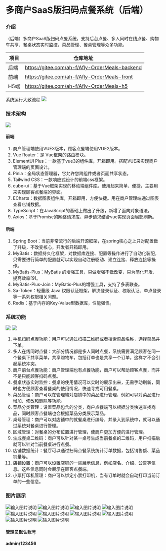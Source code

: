 # 多商户SaaS版扫码点餐系统（后端）

### 介绍
（后端）多商户SaaS版扫码点餐系统，支持后台点餐、多人同时在线点餐、购物车共享、餐桌状态实时监控，菜品管理、餐桌管理等众多功能。

| 项目  | 仓库地址 |
|-----|------------------------------------------------|
| 后端  | https://gitee.com/ah-f/Afly-OrderMeals-backend |
| 前端  | https://gitee.com/ah-f/Afly-OrderMeals-front   |
| H5端 | https://gitee.com/ah-f/Afly-OrderMeals-h5      |

系统运行大致流程
![](doc/%E5%9B%BE%E7%89%87.png)

### 技术架构
![](doc/%E5%9B%BE%E7%89%871.png)
#### 前端
1. 商户管理端使用VUE3版本，顾客点餐端使用VUE2版本。
2. Vue Router：是 Vue框架的路由模块。
3. ElementUI Plus：一款基于vue3的组件库，开箱即用。搭配VUE来实现商户管理端的页面设计。
4. Pinia：全局状态管理器，它允许您跨组件或者页面共享状态。
5. Tailwind CSS：一款响应式设计的前端css框架。
6. cube-ui：基于Vue框架实现的移动端组件库。使用起来简单、便捷，主要用来实现顾客点餐端的界面。
7. ECharts：数据图表组件库，开箱即用，方便快捷。用在商户管理端通过图表查看店铺数据。
8. TypeScript：在JavaScript的基础上做出了升级，新增了面向对象语法。
9. Axios：基于Promise的网络请求库，异步请求结合vue实现页面局部刷新。
#### 后端
1. Spring Boot：当前非常流行的后端开源框架，在spring核心之上只对配置做了升级，不改变核心，开发者开箱即用。
2. MyBatis：数据持久化框架，对数据库连接、配置等操作进行了自动化装配，只需要进行简单的配置就可以实现自动注册驱动、建立连接、释放连接等操作。
3. MyBatis-Plus：MyBatis 的增强工具，只做增强不做改变，只为简化开发、提高效率[9]。
4. MyBatis-Plus-Join：MyBatis-Plus的增强工具，支持了多表联查。
5. Sa-Token：轻量级 Java 权限认证框架，解决登录认证、权限认证、单点登录等一系列权限相关问题。
6. Redis：基于内存的Key-Value型数据库，性能强悍。

### 系统功能
![](doc/%E5%9B%BE%E7%89%872.png)
![](doc/%E5%9B%BE%E7%89%873.png)
1. 手机扫码点餐功能：用户可以通过扫描二维码或者搜索菜品名称，选择菜品并下单。
2. 多人在线同时点餐：大部分情况都是多人同时点餐，系统需要满足顾客在同一个餐桌下共享菜单，共享购物车，包括订单也是共享一个订单，这样才不会引起系统冲突。
3. 商户前台点餐功能：商户管理端也有点餐功能，商户可以帮助顾客点餐，而并不是只能顾客扫码点餐。
4. 餐桌状态实时监控：餐桌的使用情况可以实时的展示出来，无需手动刷新，同时也方便顾客查看餐桌的使用情况，快速寻找可用餐桌。
5. 菜品管理：商户可以在管理端对店铺中的菜品进行管理，例如可以对菜品进行增加、修改和删除等功能。
6. 菜品分类管理：设置菜品包含的分类，商户点餐端可以根据分类快速查找商品，同时顾客点餐端也会根据菜品分类展示菜品。
7. 桌号管理：商户可以对店铺中的就餐桌进行编号，并录入到系统中，就可以通过系统对餐桌进行管理。
8. 区域管理：对餐桌的分布位置进行管理，使商户更加方便的进行管理。
9. 生成餐桌二维码：商户可以针对某一桌号生成当前餐桌的二维码，用户扫描后就可以针对当前餐桌进行点餐。
10. 店铺数据统计：餐厅可以通过扫码点餐系统统计订单数据，包括销售额、菜品销量等。
11. 店铺设置：商户可以设置店铺的一些展示信息，例如店名、介绍、公告等信息。这些信息同时会展示在顾客点餐端。
12. 小票打印机管理：商户可以绑定小票打印机，当有订单时就会自动打印当前订单的一些信息。

### 图片展示
![输入图片说明](doc/1.png)
![输入图片说明](doc/2.png)
![输入图片说明](doc/3.png)
![输入图片说明](doc/4.png)
![输入图片说明](doc/5.png)
![输入图片说明](doc/6.png)
![输入图片说明](doc/7.png)
![输入图片说明](doc/8.png)
![输入图片说明](doc/9.png)
![输入图片说明](doc/10.png)

#### 管理员默认账号
 **admin/123456** 